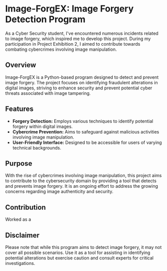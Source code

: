 # Image-ForgEX: Image Forgery Detection Program

As a Cyber Security student, I've encountered numerous incidents related to image forgery, which inspired me to develop this project. During my participation in Project Exhibition 2, I aimed to contribute towards combating cybercrimes involving image manipulation.

## Overview
Image-ForgEX is a Python-based program designed to detect and prevent image forgery. The project focuses on identifying fraudulent alterations in digital images, striving to enhance security and prevent potential cyber threats associated with image tampering.

## Features
- **Forgery Detection:** Employs various techniques to identify potential forgery within digital images.
- **Cybercrime Prevention:** Aims to safeguard against malicious activities involving image manipulation.
- **User-Friendly Interface:** Designed to be accessible for users of varying technical backgrounds.

## Purpose
With the rise of cybercrimes involving image manipulation, this project aims to contribute to the cybersecurity domain by providing a tool that detects and prevents image forgery. It is an ongoing effort to address the growing concerns regarding image authenticity and security.

## Contribution
Worked as a 

## Disclaimer
Please note that while this program aims to detect image forgery, it may not cover all possible scenarios. Use it as a tool for assisting in identifying potential alterations but exercise caution and consult experts for critical investigations.

